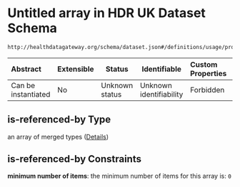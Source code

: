 # Untitled array in HDR UK Dataset Schema

```txt
http://healthdatagateway.org/schema/dataset.json#/definitions/usage/properties/is-referenced-by
```




| Abstract            | Extensible | Status         | Identifiable            | Custom Properties | Additional Properties | Access Restrictions | Defined In                                                                 |
| :------------------ | ---------- | -------------- | ----------------------- | :---------------- | --------------------- | ------------------- | -------------------------------------------------------------------------- |
| Can be instantiated | No         | Unknown status | Unknown identifiability | Forbidden         | Allowed               | none                | [dataset.schema.json\*](../out/dataset.schema.json "open original schema") |

## is-referenced-by Type

an array of merged types ([Details](dataset-definitions-usage-properties-is-referenced-by-items.md))

## is-referenced-by Constraints

**minimum number of items**: the minimum number of items for this array is: `0`
